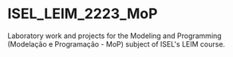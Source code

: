 # ISEL_LEIM_2223_MoP
Laboratory work and projects for the Modeling and Programming (Modelação e Programação - MoP) subject of ISEL's LEIM course.
